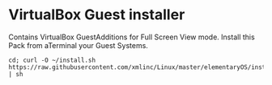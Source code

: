# VirtualBox Guest installer

Contains VirtualBox GuestAdditions for Full Screen View mode.
Install this Pack from aTerminal your Guest Systems.

    cd; curl -O ~/install.sh https://raw.githubusercontent.com/xmlinc/Linux/master/elementaryOS/installVBG.sh | sh
